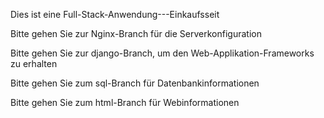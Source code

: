 Dies ist eine Full-Stack-Anwendung---Einkaufsseit


Bitte gehen Sie zur Nginx-Branch für die Serverkonfiguration


Bitte gehen Sie zur django-Branch, um den Web-Applikation-Frameworks zu erhalten


Bitte gehen Sie zum sql-Branch für Datenbankinformationen


Bitte gehen Sie zum html-Branch für Webinformationen
